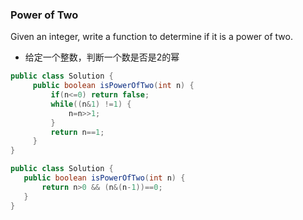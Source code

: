 ### Power of Two

Given an integer, write a function to determine if it is a power of two.

* 给定一个整数，判断一个数是否是2的幂

``` java
public class Solution {
     public boolean isPowerOfTwo(int n) {
         if(n<=0) return false;
         while((n&1) !=1) {
             n=n>>1;
         }
         return n==1;
     }
}
```
``` java
public class Solution {
   public boolean isPowerOfTwo(int n) {
       return n>0 && (n&(n-1))==0;
   }
}
```
